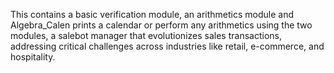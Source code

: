 This contains a basic verification module, an arithmetics module and Algebra_Calen prints a calendar or perform any arithmetics using the two modules, a salebot manager that evolutionizes sales transactions, addressing critical challenges across industries like retail, e-commerce, and hospitality.
